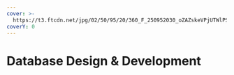 ```yaml
---
cover: >-
  https://t3.ftcdn.net/jpg/02/50/95/20/360_F_250952030_oZAZskeVPjUTWlPSCKaz2gRQqEB5adCE.jpg
coverY: 0
---
```


# Database Design & Development

